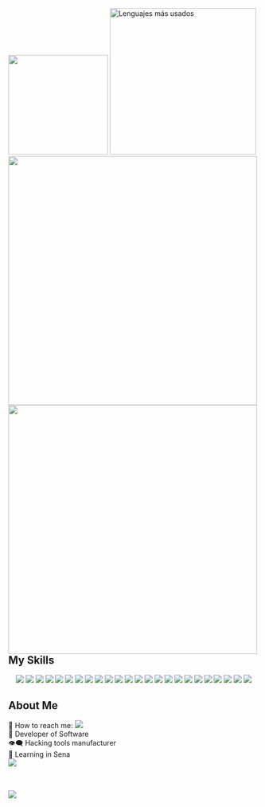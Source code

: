 <div>
  <img src="https://user-images.githubusercontent.com/46001898/167279463-ef1844bb-7ba6-4011-89da-2c7eef81ceb8.gif" width="200px">
  <img src="https://github-readme-stats.vercel.app/api/top-langs/?username=mrx04programmer&layout=compact&theme=chartreuse-dark&hide_border=true" width="294" alt="Lenguajes más usados">
</div>

<img align="left" src="https://github-readme-stats.vercel.app/api?username=mrx04programmer&show_icons=true&theme=chartreuse-dark&hide_border=true" width="500">
<img align="left" src="http://github-readme-streak-stats.herokuapp.com/?user=mrx04programmer&theme=chartreuse-dark&background=000000&hide_border=true" width="500">

## My Skills
<div align="center">
  <a href="https://www.arduino.cc/"><img src="https://img.shields.io/badge/Arduino-Blue?style=for-the-badge&color=informational&logo=arduino&logoColor=white"></a>
  <a href="https://www.linux.org"><img src="https://img.shields.io/badge/Linux-Blue?style=for-the-badge&color=black&logo=linux&logoColor=yellow"></a>
  <a href="https://www.kali.org"><img src="https://img.shields.io/badge/Kali%20Linux-text?style=for-the-badge&color=052338&logo=kali%20linux&logoColor=white"></a>
  <a href="https://www.postman.com/"><img src="https://img.shields.io/badge/Postman-White?style=for-the-badge&color=orange&logo=postman&logoColor=black"></a>
  <a href="https://insomnia.rest/"><img src="https://img.shields.io/badge/Insomnia-text?style=for-the-badge&color=purple&logo=Insomnia&logoColor=white"></a>
  <!-- style=plastic -->
  <a href="https://www.python.org/"><img src="https://img.shields.io/badge/Python-White?style=for-the-badge&color=informational&logo=python&logoColor=yellow"></a>
  <a href="https://www.rust-lang.org/"><img src="https://img.shields.io/badge/Rust-White?style=for-the-badge&color=white&logo=rust&logoColor=black"></a>
  <a href="https://developer.mozilla.org/es/docs/Web/CSS"><img src="https://img.shields.io/badge/CSS-White?style=for-the-badge&color=blue&logo=css3&logoColor=white"></a><!--<br>-->
  <a href="https://www.perl.org/"><img src="https://img.shields.io/badge/Perl-White?style=for-the-badge&color=ff69b4&logo=perl&logoColor=black"></a>
  <a href="https://www.mysql.com/"><img src="https://img.shields.io/badge/MySQL-White?style=for-the-badge&color=critical&logo=mysql&logoColor=black"></a>
  <a href="https://developer.mozilla.org/en-US/docs/Web/JavaScript"><img src="https://img.shields.io/badge/Javascript-White?style=for-the-badge&color=black&logo=javascript&logoColor=yellow"></a>
  <a href="https://www.laravel.com"><img src="https://img.shields.io/badge/Laravel-text?style=for-the-badge&color=810d1d&logo=laravel&logoColor=white"></a>
  <a href="https://json.org/"><img src="https://img.shields.io/badge/Json-Lang?style=for-the-badge&color=orange&logo=json&logoColor=black"></a>
  <a href="https://www.ruby-lang.org/en/"><img src="https://img.shields.io/badge/Ruby-White?style=for-the-badge&color=white&logo=ruby&logoColor=red"></a>
  <a href="https://www.java.com/es/"><img src="https://img.shields.io/badge/Java-White?style=for-the-badge&color=red&logo=java&logoColor=blue"></a>
  <a href="https://developer.mozilla.org/en/docs/Glossary/HTML5"><img src="https://img.shields.io/badge/HTML5-White?style=for-the-badge&color=orange&logo=html5&logoColor=white"></a>
  <a href="https://www.microsoft.com/en-us/sql-server?rtc=1"><img src="https://img.shields.io/badge/SQL Server-White?style=for-the-badge&color=white&logo=microsoft%20sql%20server&logoColor=red"></a><!--<br>-->
  <a href="https://nodejs.org/en/"><img src="https://img.shields.io/badge/Node Js-text?style=for-the-badge&color=339314&logo=nodedotjs&logoColor=black"></a>
  <a href="https://go.dev/"><img src="https://img.shields.io/badge/Goland-White?style=for-the-badge&color=informational&logo=goland&logoColor=white"></a>
  <a href="https://www.php.net/"><img src="https://img.shields.io/badge/PHP-White?style=for-the-badge&color=9cf&logo=php&logoColor=black"></a>
  <a href="https://www.docker.com/"><img src="https://img.shields.io/badge/Docker-White?style=for-the-badge&color=informational&logo=docker&logoColor=white"></a>
  <a href="https://getbootstrap.com/"><img src="https://img.shields.io/badge/Bootstrap-White?style=for-the-badge&color=blueviolet&logo=bootstrap&logoColor=white"></a>
  <a href="https://git-scm.com/"><img src="https://img.shields.io/badge/Git-White?style=for-the-badge&color=c84612&logo=git&logoColor=black"></a>
  <a href="https://github.com/"><img src="https://img.shields.io/badge/Github-White?style=for-the-badge&color=black&logo=github&logoColor=white"></a>
  
<!--<br>-->
</div>

<!--
<img src=https://github-readme-stats.vercel.app/api/top-langs/?username=mrx04programmer&show_icons=true&theme=onedark></p>
-->

## About Me
  👤 How to reach me: <a href="mailto:user_mrx04programmer@protonmail.com" target="_blank"><img src="https://img.shields.io/badge/Email-mrx04programmer-blue?style=plastic&logo=gmail&color=white"></a><br>
  🗿 Developer of Software <br>
  👁️‍🗨️ Hacking tools manufacturer <br>
  🎒 Learning in Sena <br>
![](https://komarev.com/ghpvc/?username=mrx04programmer&label=PROFILE+VIEWS)

<br><br>
<a href="#"><img src="https://activity-graph.herokuapp.com/graph?username=mrx04programmer&theme=react-dark&custom_title=My%20Activity%20in%20Github"></a>
<br>



